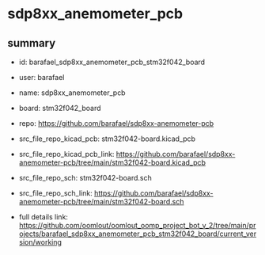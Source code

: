 # sdp8xx_anemometer_pcb
 
## summary 
* id: barafael_sdp8xx_anemometer_pcb_stm32f042_board
* user: barafael
* name: sdp8xx_anemometer_pcb
* board: stm32f042_board
* repo: https://github.com/barafael/sdp8xx-anemometer-pcb
* src_file_repo_kicad_pcb: stm32f042-board.kicad_pcb
* src_file_repo_kicad_pcb_link: https://github.com/barafael/sdp8xx-anemometer-pcb/tree/main/stm32f042-board.kicad_pcb


* src_file_repo_sch: stm32f042-board.sch
* src_file_repo_sch_link: https://github.com/barafael/sdp8xx-anemometer-pcb/tree/main/stm32f042-board.sch
* full details link: https://github.com/oomlout/oomlout_oomp_project_bot_v_2/tree/main/projects/barafael_sdp8xx_anemometer_pcb_stm32f042_board/current_version/working  








